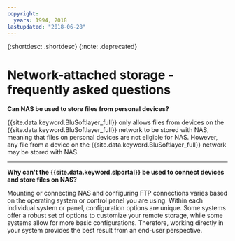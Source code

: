 ```yaml
---
copyright:
  years: 1994, 2018
lastupdated: "2018-06-28"
---
```

{:shortdesc: .shortdesc}
{:note: .deprecated}

# Network-attached storage - frequently asked questions

**Can NAS be used to store files from personal devices?**

{{site.data.keyword.BluSoftlayer_full}} only allows files from devices on the {{site.data.keyword.BluSoftlayer_full}} network to be stored with NAS, meaning that files on personal devices are not eligible for NAS. However, any file from a device on the {{site.data.keyword.BluSoftlayer_full}} network may be stored with NAS.

<hr>

**Why can't the {{site.data.keyword.slportal}} be used to connect devices and store files on NAS?**

Mounting or connecting NAS and configuring FTP connections varies based on the operating system or control panel you are using. Within each individual system or panel, configuration options are unique. Some systems offer a robust set of options to customize your remote storage, while some systems allow for more basic configurations. Therefore, working directly in your system provides the best result from an end-user perspective.
